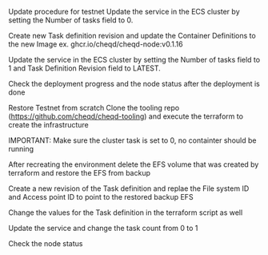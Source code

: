 Update procedure for testnet
Update the service in the ECS cluster by setting the Number of tasks field to 0.

Create new Task definition revision and update the Container Definitions to the new Image ex. ghcr.io/cheqd/cheqd-node:v0.1.16

Update the service in the ECS cluster by setting the Number of tasks field to 1 and Task Definition Revision field to LATEST.

Check the deployment progress and the node status after the deployment is done

Restore Testnet from scratch
Clone the tooling repo (https://github.com/cheqd/cheqd-tooling) and execute the terraform to create the infrastructure

IMPORTANT: Make sure the cluster task is set to 0, no containter should be running

After recreating the environment delete the EFS volume that was created by terraform and restore the EFS from backup

Create a new revision of the Task definition and replae the File system ID and Access point ID to point to the restored backup EFS

Change the values for the Task definition in the terraform script as well

Update the service and change the task count from 0 to 1

Check the node status
